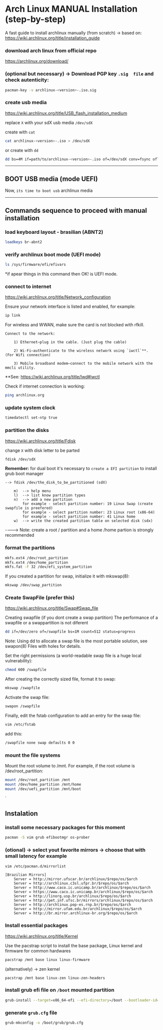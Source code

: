 # Arch Linux MANUAL Installation (step-by-step)
A fast guide to install archlinux manually (from scratch) ->
based on: https://wiki.archlinux.org/title/installation_guide

### download arch linux from official repo
https://archlinux.org/download/

### (optional but necessary) -> Download PGP key `.sig  file` and check autenticity:
```sh
pacman-key -v archlinux-<version>-.iso.sig
``` 

### create usb media
https://wiki.archlinux.org/title/USB_flash_installation_medium

replace `X` with your sdX usb media `/dev/sdX` 

create with `cat`
```sh
cat archlinux-<version>-.iso > /dev/sdX
````
or create with `dd`
```sh
dd bs=4M if=path/to/archlinux-<version>-.iso of=/dev/sdX conv=fsync oflag=direct status=progress
```

----------------------

## BOOT USB media (mode UEFI)

Now, `its time to boot usb` archlinux media

----------------------


## Commands sequence to proceed with manual installation


### load keyboard layout - brasilian (ABNT2)
```sh
loadkeys br-abnt2
```

### verify archlinux boot mode (UEFI mode)
```sh
ls /sys/firmware/efi/efivars
```
*if apear things in this command then OK! is UEFI mode.

### connect to internet
https://wiki.archlinux.org/title/Network_configuration

Ensure your network interface is listed and enabled, for example:
```sh
ip link
```
For wireless and WWAN, make sure the card is not blocked with rfkill.
    
    Connect to the network:

        1) Ethernet—plug in the cable. (Just plug the cable)

        2) Wi-Fi—authenticate to the wireless network using `iwctl`**. (For Wifi connection)
        
        3) Mobile broadband modem—connect to the mobile network with the mmcli utility.

**See: https://wiki.archlinux.org/title/Iwd#iwctl

Check if internet connection is working:
```sh
ping archlinux.org
``` 

### update system clock
```sh
timedatectl set-ntp true
```

### partition the disks
https://wiki.archlinux.org/title/Fdisk

change `X` with disk letter to be parted

```sh
fdisk /dev/sdX
```

**Remember:** for dual boot it's necessary to `create a EFI partition` to install grub boot manager

```
--> fdisk /dev/the_disk_to_be_partitioned (sdX)
    
	m)  --> help menu
	l)  --> list know partition types
	n)  --> add a new partition
	    for example - select partition number: 19 Linux Swap (create swapfile is preefered)
        for example - select partition number: 23 Linux root (x86-64)
	    for example - select partition number: 41 Linux home    
    w)  --> write the created partition table on selected disk (sdx)
```
----> Note: create a root / partition and a home /home partion is strongly recommended

### format the partitions
```sh
mkfs.ext4 /dev/root_partition
mkfs.ext4 /dev/home_partition
mkfs.fat -F 32 /dev/efi_system_partition
```

If you created a partition for swap, initialize it with mkswap(8):
```sh
mkswap /dev/swap_partition
```

### Create SwapFile (prefer this)
https://wiki.archlinux.org/title/Swap#Swap_file

Creating swapfile (if you dont create a swap partition)
The performance of a swapfile or a swappartition is not diferent
```sh
dd if=/dev/zero of=/swapfile bs=1M count=512 status=progress
```
Note: Using dd to allocate a swap file is the most portable solution, see swapon(8) Files with holes for details.

Set the right permissions (a world-readable swap file is a huge local vulnerability):
```sh
chmod 600 /swapfile
```

After creating the correctly sized file, format it to swap:
```sh
mkswap /swapfile
```

Activate the swap file:
```sh
swapon /swapfile
```

Finally, edit the fstab configuration to add an entry for the swap file:
```sh
vim /etc/fstab
```
add this:
```sh
/swapfile none swap defaults 0 0
```

### mount the file systems

Mount the root volume to /mnt. For example, if the root volume is /dev/root_partition:
```sh
mount /dev/root_partition /mnt
mount /dev/home_partition /mnt/home
mount /dev/uefi_partition /mnt/boot
```
`
## Instalation

### install some necessary packages for this moment
```sh
pacman -S vim grub efibootmgr os-prober
```

### (otional) -> select yout favorite mirrors -> choose that with small latency for example
```sh
vim /etc/pacman.d/mirrorlist
```

````
[Brazilian Mirrors]
	Server = http://mirror.ufscar.br/archlinux/$repo/os/$arch
	Server = http://archlinux.c3sl.ufpr.br/$repo/os/$arch
	Server = http://www.caco.ic.unicamp.br/archlinux/$repo/os/$arch
	Server = https://www.caco.ic.unicamp.br/archlinux/$repo/os/$arch
	Server = http://linorg.usp.br/archlinux/$repo/os/$arch
	Server = http://pet.inf.ufsc.br/mirrors/archlinux/$repo/os/$arch
	Server = http://archlinux.pop-es.rnp.br/$repo/os/$arch
	Server = http://mirror.ufam.edu.br/archlinux/$repo/os/$arch
	Server = http://br.mirror.archlinux-br.org/$repo/os/$arch
````
### Install essential packages
https://wiki.archlinux.org/title/Kernel


Use the pacstrap script to install the base package, Linux kernel and firmware for common hardwares
```sh
pacstrap /mnt base linux linux-firmware
```
(alternatively) -> zen kernel
```
pacstrap /mnt base linux-zen linux-zen-headers
```

### install grub efi file on `/boot` mounted partition
```sh
grub-install --target=x86_64-efi --efi-directory=/boot --bootloader-id=GRUB
```

### generate `grub.cfg` file
```sh
grub-mkconfig -o /boot/grub/grub.cfg
```

